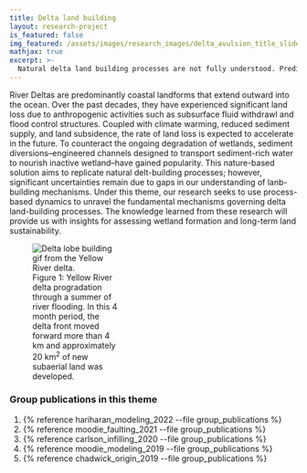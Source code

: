 ```yaml
---
title: Delta land building
layout: research-project
is_featured: false
img_featured: /assets/images/research_images/delta_avulsion_title_slide_scaled.png
mathjax: true
excerpt: >-
  Natural delta land building processes are not fully understood. Predicting the dynamics of these landscapes supports societal sustainability on deltas.
---
```



River Deltas are predominantly coastal landforms that extend outward into the ocean. 
Over the past decades, they have experienced significant land loss due to anthropogenic activities such as subsurface fluid withdrawl and flood control structures. 
Coupled with climate warming, reduced sediment supply, and land subsidence, the rate of land loss is expected to accelerate in the future. 
To counteract the ongoing degradation of wetlands, sediment diversions–engineered channels designed to transport sediment-rich water to nourish inactive wetland–have gained popularity. 
This nature-based solution aims to replicate natural delt-building processes; however, significant uncertainties remain due to gaps in our understanding of lanb-building mechanisms. 
Under this theme, our research seeks to use process-based dynamics to unravel the fundamental mechanisms governing delta land-building processes. 
The knowledge learned from these research will provide us with insights for assessing wetland formation and long-term land sustainability.



<figure style="width: 30%" class="float-right">
  <img src="/assets/images/research/yrd_building.gif" alt="Delta lobe building gif from the Yellow River delta.">
  <figcaption>Figure 1: Yellow River delta progradation through a summer of river flooding. In this 4 month period, the delta front moved forward more than 4 km and approximately 20 km<sup>2</sup> of new subaerial land was developed.</figcaption>
</figure> 




### Group publications in this theme

1. {% reference hariharan_modeling_2022 --file group_publications %}
1. {% reference moodie_faulting_2021 --file group_publications %}
1. {% reference carlson_infilling_2020 --file group_publications %}
1. {% reference moodie_modeling_2019 --file group_publications %}
1. {% reference chadwick_origin_2019 --file group_publications %}

